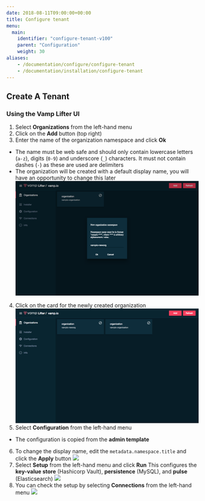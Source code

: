 ```yaml
---
date: 2018-08-11T09:00:00+00:00
title: Configure tenant
menu:
  main:
    identifier: "configure-tenant-v100"
    parent: "Configuration"
    weight: 30
aliases:
    - /documentation/configure/configure-tenant
    - /documentation/installation/configure-tenant
---
```


## Create A Tenant

### Using the Vamp Lifter UI

1. Select **Organizations** from the left-hand menu
2. Click on the **Add** button (top right)
3. Enter the name of the organization namespace and click **Ok**
  * The name must be web safe and should only contain lowercase  letters (`a-z`), digits (`0-9`) and underscore (`_`) characters. It must not contain dashes (`-`) as these are used are delimiters
  * The organization will be created with a default display name, you will have an opportunity to change this later
  ![](/images/screens/v100/lifteree-organizations-add.png)
4. Click on the card for the newly created organization
  ![](/images/screens/v100/lifteree-organizations.png)
5. Select **Configuration** from the left-hand menu
  * The configuration is copied from the **admin template**
6. To change the display name, edit the `metadata.namespace.title` and click the **Apply** button
  ![](/images/screens/v100/lifteree-configuration-new_org.png)
7. Select **Setup** from the left-hand menu and click **Run**
  This configures the **key-value store** (Hashicorp Vault), **persistence** (MySQL), and **pulse** (Elasticsearch)
  ![](/images/screens/v100/lifteree-setup-new_org.png)
8. You can check the setup by selecting **Connections** from the left-hand menu
  ![](/images/screens/v100/lifteree-connections-new_org.png)

